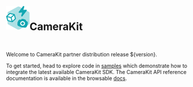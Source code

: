 <img align="left" width="64" height="64" src="docs/camerakit_icon.svg">

# CameraKit

</br>

Welcome to CameraKit partner distribution release ${version}. 

To get started, head to explore code in [samples](./samples) which demonstrate how to integrate the latest available CameraKit SDK. The CameraKit API reference documentation is available in the browsable [docs](./docs). 
